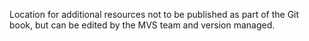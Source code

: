 Location for additional resources not to be published as part of the Git book, but can be edited by the MVS team and version managed.